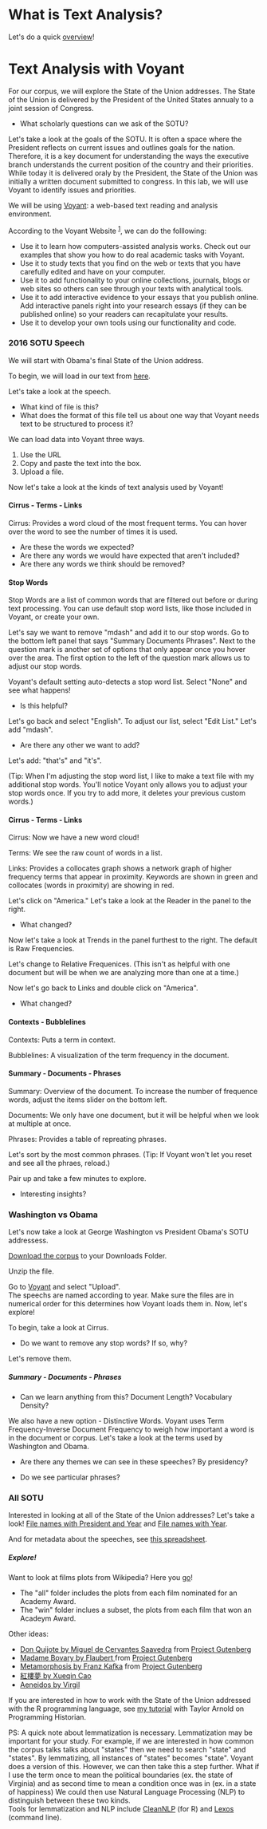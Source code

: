 # What is Text Analysis?

Let's do a quick [overview](https://docs.google.com/presentation/d/18eOk7FDzQcDHLkY9PAu6euSZ-VXst_6rUA6RY442pXA/edit?usp=sharing)!

# Text Analysis with Voyant 


For our corpus, we will explore the State of the Union addresses. The State of the Union is delivered by the President of the United States annualy to a joint session of Congress. 

- What scholarly questions can we ask of the SOTU?


Let's take a look at the goals of the SOTU. It is often a space where the President reflects on current issues and outlines goals for the nation.  Therefore, it is a key document for understanding the ways the executive branch understands the current position  of the country and their priorities. While today it is delivered oraly by the President, 
the State of the Union was initially a written document submitted to congress. 
In this lab, we will use Voyant to identify issues and priorities.

 

We will be using [Voyant](https://voyant-tools.org/):  a web-based text reading and analysis environment.

According to the Voyant Website <sup>[1](#myfootnote1)</sup>, we can do the folllowing:

- Use it to learn how computers-assisted analysis works. Check out our examples that show you how to do real academic tasks with Voyant.
- Use it to study texts that you find on the web or texts that you have carefully edited and have on your computer.
- Use it to add functionality to your online collections, journals, blogs or web sites so others can see through your texts with analytical tools.
- Use it to add interactive evidence to your essays that you publish online. Add interactive panels right into your research essays (if they can be published online) so your readers can recapitulate your results.
- Use it to develop your own tools using our functionality and code. 


### 2016 SOTU Speech
We will start with Obama's final State of the Union address.  

To begin, we will load in our text from [here](http://programminghistorian.github.io/ph-submissions/assets/basic-text-processing-in-r/sotu_text/236.txt).

Let's take a look at the speech. 
- What kind of file is this?  
- What does the format of this file tell us about one way that Voyant needs text to be structured to process it?

We can load data into Voyant three ways. 

1. Use the URL
2. Copy and paste the text into the box. 
3. Upload a file.


Now let's take a look at the kinds of text analysis used by Voyant!

#### Cirrus -  Terms - Links 

Cirrus:  Provides a word cloud of the most frequent terms. You can hover over the word to see the number of times it is used. 

- Are these the words we expected?
- Are there any words we would have expected that aren't included? 
- Are there any words we think should be removed?


#### Stop Words 

Stop Words are a list of common words that are filtered out before or during text processing. You can use default stop word lists, like those included in Voyant, or create your own.   

Let's say we want to remove "mdash" and add it to our stop words. Go to the bottom left panel that says "Summary Documents Phrases". Next to the question mark is another set of options that only appear once you hover over the area. The first option to the left of the question mark allows us to adjust our stop words. 

Voyant's default setting auto-detects a stop word list. Select "None" and see what happens! 
- Is this helpful?

Let's go back and select "English". To adjust our list, select "Edit List." Let's add "mdash". 

 - Are there any other we want to add? 

Let's add: "that's" and "it's". 

(Tip: When I'm adjusting the stop word list, I like to make a text file with my additional stop words. You'll notice Voyant only allows you to adjust your stop words once. If you try to add more, it deletes your previous custom words.)



#### Cirrus -  Terms - Links

Cirrus: Now we have a new word cloud!

Terms: We see the raw count of words in a list. 

Links: Provides a collocates graph shows a network graph of higher frequency terms that appear in proximity. Keywords are shown in green and collocates (words in proximity) are showing in red. 

Let's click on "America." Let's take a look at the Reader in the panel to the right. 
- What changed?

Now let's take a look at Trends in the panel furthest to the right. The default is Raw Frequencies. 

Let's change to Relative Frequenices. (This isn't as helpful with one document but will be when we are analyzing more than one at a time.)

Now let's go back to Links and double click on "America". 

- What changed?

#### Contexts - Bubblelines 

Contexts: Puts a term in context.

Bubblelines: A visualization of the term frequency in the document. 


#### Summary - Documents - Phrases
 
Summary: Overview of the document.  To increase the number of frequence words, adjust the items slider on the bottom left. 

Documents: We only have one document, but it will be helpful when we look at multiple at once.

Phrases: Provides a table of repreating phrases. 

Let's sort by the most common phrases. (Tip: If Voyant won't let you reset and see all the phraes, reload.)

Pair up and take a few minutes to explore. 
- Interesting insights? 


### Washington vs Obama

Let's now take a look at George Washington vs President Obama's SOTU addressess.


[Download the corpus](https://drive.google.com/open?id=0B6zkbDdW8bzIQnpQX2NQbVFYQjg) to your Downloads Folder. 

Unzip the file.

Go to [Voyant](https://voyant-tools.org/) and select "Upload".  
The speechs are named according to year. 
Make sure the files are in numerical order for this determines how Voyant loads them in.  Now, let's explore!

To begin, take a look at Cirrus. 
- Do we want to remove any stop words? If so, why?

Let's remove them. 

##### Summary - Documents - Phrases

- Can we learn anything from this? Document Length? Vocabulary Density? 

We also have a new option - Distinctive Words. 
Voyant uses Term Frequency-Inverse Document Frequency to weigh how important a word is in the document or corpus. 
Let's take a look at the terms used by Washington and Obama. 

- Are there any themes we can see in these speeches? By presidency? 

- Do we see particular phrases? 


### All SOTU

Interested in looking at all of the State of the Union addresses? Let's take a look!  [File names with President and Year](https://github.com/nolauren/2018introdh/blob/master/data/sotu-year-prez.zip) and [File names with Year](https://github.com/nolauren/2018introdh/blob/master/data/sotu-year.zip).

And for metadata about the speeches, see [this spreadsheet](https://github.com/nolauren/workshops/blob/master/urdhpedagogy/files/sotu_meta.csv).


##### Explore!

Want to look at films plots from Wikipedia? Here you [go](https://github.com/dmics/voyant/blob/master/txt.zip)! 
- The "all" folder includes the plots from each film nominated for an Academy Award.
- The "win" folder inclues a subset, the plots from each film that won an Acadeym Award. 

Other ideas:
- [Don Quijote by Miguel de Cervantes Saavedra](http://www.gutenberg.org/ebooks/2000?msg=welcome_stranger) from [Project Gutenberg](http://www.gutenberg.org/wiki/Main_Page)
- [Madame Bovary by Flaubert ](http://www.gutenberg.org/ebooks/48359) from [Project Gutenberg](http://www.gutenberg.org/wiki/Main_Page)
- [Metamorphosis by Franz Kafka](http://www.gutenberg.org/ebooks/5200) from [Project Gutenberg](http://www.gutenberg.org/wiki/Main_Page)
- [紅樓夢 by Xueqin Cao](http://www.gutenberg.org/ebooks/24264)
- [Aeneidos by Virgil](http://www.gutenberg.org/ebooks/227)

If you are interested in how to work with the State of the Union addressed with the R programming language, see [my tutorial](https://programminghistorian.org/lessons/basic-text-processing-in-r) with Taylor Arnold on Programming Historian. 


PS: A quick note about lemmatization is necessary. Lemmatization may be important for your study. 
For example, if we are interested in how common the corpus talks talks about "states" then we need 
to search "state" and "states". By lemmatizing, all instances of "states" becomes "state". 
Voyant does a version of this. However, we can then take this a step further. 
What if I use the term once to mean the political boundaries  (ex. the state of Virginia) and as 
second time to mean a condition once was in (ex. in a state of happiness) 
We could then use Natural Language Processing (NLP) to distinguish between these two kinds.  
Tools for lemmatization and NLP include [CleanNLP](https://cran.r-project.org/web/packages/cleanNLP/index.html) 
(for R) and [Lexos](https://cran.r-project.org/web/packages/cleanNLP/index.html) (command line). 
